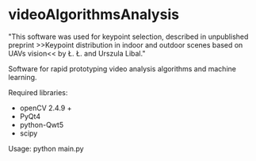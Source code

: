 # videoAlgorithmsAnalysis

"This software was used for keypoint selection, described in unpublished preprint >>Keypoint distribution in indoor and outdoor scenes based on UAVs vision<< by Ł. Ł. and Urszula Libal."

Software for rapid prototyping video analysis algorithms and machine learning.

Required libraries:
* openCV 2.4.9 +
* PyQt4
* python-Qwt5
* scipy

Usage:
python main.py
